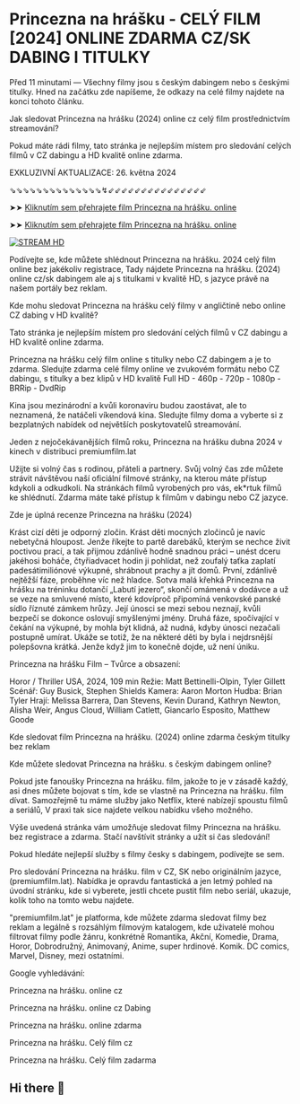 # Princezna na hrášku - CELÝ FILM [2024] ONLINE ZDARMA CZ/SK DABING I TITULKY

Před 11 minutami — Všechny filmy jsou s českým dabingem nebo s českými titulky. Hned na začátku zde napíšeme, že odkazy na celé filmy najdete na konci tohoto článku.

Jak sledovat Princezna na hrášku (2024) online cz celý film prostřednictvím streamování?

Pokud máte rádi filmy, tato stránka je nejlepším místem pro sledování celých filmů v CZ dabingu a HD kvalitě online zdarma.

EXKLUZIVNÍ AKTUALIZACE: 26. května 2024

⇘⇘⇘⇘⇘⇘⇘⇘⇘⇘⇘⇘⇘⇘↯⇙⇙⇙⇙⇙⇙⇙⇙⇙⇙⇙⇙⇙⇙⇙

➤➤ [Kliknutím sem přehrajete film Princezna na hrášku. online](https://premiumfilm.lat/cs/movie/1268183/princezna-na-hrasku)

➤➤ [Kliknutím sem přehrajete film Princezna na hrášku. online](https://premiumfilm.lat/cs/movie/1268183/princezna-na-hrasku)


[![STREAM HD](https://i.imgur.com/7W2PGBl.gif)](https://premiumfilm.lat/fr/movie/1161108/le-deuxieme-acte)


Podívejte se, kde můžete shlédnout Princezna na hrášku. 2024 celý film online bez jakékoliv registrace, Tady nájdete Princezna na hrášku. (2024) online cz/sk dabingem ale aj s titulkami v kvalitě HD, s jazyce právě na našem portály bez reklam.

Kde mohu sledovat Princezna na hrášku celý filmy v angličtině nebo online CZ dabing v HD kvalitě?

Tato stránka je nejlepším místem pro sledování celých filmů v CZ dabingu a HD kvalitě online zdarma.

Princezna na hrášku celý film online s titulky nebo CZ dabingem a je to zdarma. Sledujte zdarma celé filmy online ve zvukovém formátu nebo CZ dabingu, s titulky a bez klipů v HD kvalitě Full HD - 460p - 720p - 1080p - BRRip - DvdRip

Kina jsou mezinárodní a kvůli koronaviru budou zaostávat, ale to neznamená, že natáčeli víkendová kina. Sledujte filmy doma a vyberte si z bezplatných nabídek od největších poskytovatelů streamování.

Jeden z nejočekávanějších filmů roku, Princezna na hrášku dubna 2024 v kinech v distribuci premiumfilm.lat

Užijte si volný čas s rodinou, přáteli a partnery. Svůj volný čas zde můžete strávit návštěvou naší oficiální filmové stránky, na kterou máte přístup kdykoli a odkudkoli. Na stránkách filmů vyrobených pro vás, ek*rtuk filmů ke shlédnutí. Zdarma máte také přístup k filmům v dabingu nebo CZ jazyce.

Zde je úplná recenze Princezna na hrášku (2024)

Krást cizí děti je odporný zločin. Krást děti mocných zločinců je navíc nebetyčná hloupost. Jenže říkejte to partě darebáků, kterým se nechce živit poctivou prací, a tak přijmou zdánlivě hodně snadnou práci – unést dceru jakéhosi boháče, čtyřiadvacet hodin ji pohlídat, než zoufalý taťka zaplatí padesátimiliónové výkupné, shrábnout prachy a jít domů. První, zdánlivě nejtěžší fáze, proběhne víc než hladce. Sotva malá křehká Princezna na hrášku na tréninku dotančí „Labutí jezero“, skončí omámená v dodávce a už se veze na smluvené místo, které kdovíproč připomíná venkovské panské sídlo říznuté zámkem hrůzy. Její únosci se mezi sebou neznají, kvůli bezpečí se dokonce oslovují smyšlenými jmény. Druhá fáze, spočívající v čekání na výkupné, by mohla být klidná, až nudná, kdyby únosci nezačali postupně umírat. Ukáže se totiž, že na některé děti by byla i nejdrsnější polepšovna krátká. Jenže když jim to konečně dojde, už není úniku.

Princezna na hrášku Film – Tvůrce a obsazení:

Horor / Thriller
USA, 2024, 109 min
Režie: Matt Bettinelli-Olpin, Tyler Gillett
Scénář: Guy Busick, Stephen Shields
Kamera: Aaron Morton
Hudba: Brian Tyler
Hrají: Melissa Barrera, Dan Stevens, Kevin Durand, Kathryn Newton, Alisha Weir, Angus Cloud, William Catlett, Giancarlo Esposito, Matthew Goode

Kde sledovat film Princezna na hrášku. (2024) online zdarma českým titulky bez reklam

Kde můžete sledovat Princezna na hrášku. s českým dabingem online?

Pokud jste fanoušky Princezna na hrášku. film, jakože to je v zásadě každý, asi dnes můžete bojovat s tím, kde se vlastně na Princezna na hrášku. film dívat. Samozřejmě tu máme služby jako Netflix, které nabízejí spoustu filmů a seriálů, V praxi tak sice najdete velkou nabídku všeho možného.

Výše uvedená stránka vám umožňuje sledovat filmy Princezna na hrášku. bez registrace a zdarma. Stačí navštívit stránky a užít si čas sledování!

Pokud hledáte nejlepší služby s filmy česky s dabingem, podívejte se sem.

Pro sledování Princezna na hrášku. film v CZ, SK nebo originálním jazyce, (premiumfilm.lat). Nabídka je opravdu fantastická a jen letmý pohled na úvodní stránku, kde si vyberete, jestli chcete pustit film nebo seriál, ukazuje, kolik toho na tomto webu najdete.

"premiumfilm.lat" je platforma, kde můžete zdarma sledovat filmy bez reklam a legálně s rozsáhlým filmovým katalogem, kde uživatelé mohou filtrovat filmy podle žánru, konkrétně Romantika, Akční, Komedie, Drama, Horor, Dobrodružný, Animovaný, Anime, super hrdinové. Komik. DC comics, Marvel, Disney, mezi ostatními.

Google vyhledávání:

Princezna na hrášku. online cz

Princezna na hrášku. online cz Dabing

Princezna na hrášku. online zdarma

Princezna na hrášku. Celý film cz

Princezna na hrášku. Celý film zadarma

## Hi there 👋

<!--

**Here are some ideas to get you started:**

🙋‍♀️ A short introduction - what is your organization all about?
🌈 Contribution guidelines - how can the community get involved?
👩‍💻 Useful resources - where can the community find your docs? Is there anything else the community should know?
🍿 Fun facts - what does your team eat for breakfast?
🧙 Remember, you can do mighty things with the power of [Markdown](https://docs.github.com/github/writing-on-github/getting-started-with-writing-and-formatting-on-github/basic-writing-and-formatting-syntax)
-->
